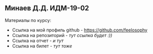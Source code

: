 ## Минаев Д.Д. ИДМ-19-02

Материалы по курсу:
- Ссылка на мой профиль github - https://github.com/feelosophy
- Ссылка на репозиторий - *тут ссылка будет :))*
- Ссылка на отчет - *и тут*
- Ссылка на билет - *тут тоже*
